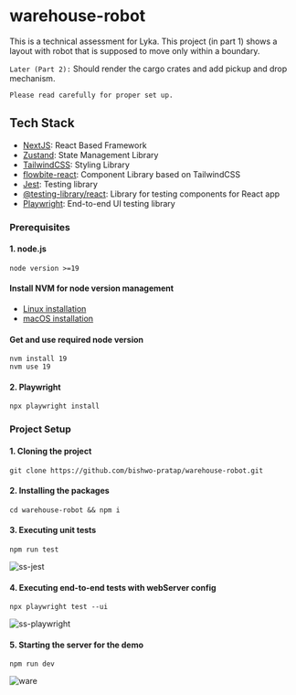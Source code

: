 # warehouse-robot

This is a technical assessment for Lyka. This project (in part 1) shows a layout with robot that is supposed to move only within a boundary.

`Later (Part 2):` Should render the cargo crates and add pickup and drop mechanism.

`Please read carefully for proper set up.`

## Tech Stack
- [NextJS](https://nextjs.org/): React Based Framework
- [Zustand](https://www.npmjs.com/package/zustand): State Management Library
- [TailwindCSS](https://www.npmjs.com/package/tailwindcss): Styling Library
- [flowbite-react](https://www.npmjs.com/package/flowbite-react): Component Library based on TailwindCSS
- [Jest](https://www.npmjs.com/package/jest): Testing library
- [@testing-library/react](https://www.npmjs.com/package/@testing-library/react): Library for testing components for React app
- [Playwright](https://www.npmjs.com/package/playwright): End-to-end UI testing library

### Prerequisites

#### 1. node.js

```
node version >=19
```

#### Install NVM for node version management
- [Linux installation](https://monovm.com/blog/install-nvm-on-ubuntu/)  
- [macOS installation](https://collabnix.com/how-to-install-and-configure-nvm-on-mac-os/)

#### Get and use required node version
```
nvm install 19
nvm use 19
```
#### 2. Playwright
```
npx playwright install
```

### Project Setup

#### 1. Cloning the project
```
git clone https://github.com/bishwo-pratap/warehouse-robot.git
```

#### 2. Installing the packages
```
cd warehouse-robot && npm i
```

#### 3. Executing unit tests
```
npm run test
```
![ss-jest](https://github.com/bishwo-pratap/warehouse-robot/assets/19890839/0fa1e97e-dcb0-442d-9579-a48bca1697e7)

#### 4. Executing end-to-end tests with webServer config
```
npx playwright test --ui
```
![ss-playwright](https://github.com/bishwo-pratap/warehouse-robot/assets/19890839/f6efaf13-8994-4b5a-83ba-983fb5c35dfe)

#### 5. Starting the server for the demo
```
npm run dev
```
![ware](https://github.com/bishwo-pratap/warehouse-robot/assets/19890839/f47a7924-bc40-42e4-9c12-fa2d611297b5)
